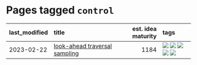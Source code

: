 # Pages tagged `control`

|last_modified|title|est. idea maturity|tags
|:---|:---|---:|:---|
|2023-02-22|[look-ahead traversal sampling](../look-ahead-traversal-sampling.md)|1184|[![](https://img.shields.io/badge/tag-MCMC-83cbca)](../tags/MCMC.md) [![](https://img.shields.io/badge/tag-animation-dc62b7)](../tags/animation.md) [![](https://img.shields.io/badge/tag-control-e33481)](../tags/control.md) [![](https://img.shields.io/badge/tag-experimental-4a3565)](../tags/experimental.md) [![](https://img.shields.io/badge/tag-image_generation-c92725)](../tags/image_generation.md)|